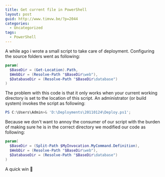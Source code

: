 ```yaml
---
title: Get current file in PowerShell
layout: post
guid: http://www.timvw.be/?p=2044
categories:
  - Uncategorized
tags:
  - PowerShell
---
```

A while ago i wrote a small script to take care of deployment. Configuring the source folders went as following:

```powershell
param(  
  $BaseDir = (Get-Location).Path,  
  $WebDir = (Resolve-Path "$BaseDir\web"),  
  $DatabaseDir = (Resolve-Path "$BaseDir\database")
)
```

The problem with this code is that it only works when your current working directory is set to the location of this script. An administrator (or build system) invokes the script as following:

```powershell
PS C:\Users\Admin>& 'D:\Deployments\20110124\Deploy.ps1';
```

Because we don't want to annoy the consumer of our script with the burden of making sure he is in the correct directory we modified our code as following:

```powershell
param(  
  $BaseDir = (Split-Path $MyInvocation.MyCommand.Definition),  
  $WebDir = (Resolve-Path "$BaseDir\web"),	  
  $DatabaseDir = (Resolve-Path "$BaseDir\database")  
)  
```

A quick win 🙂
